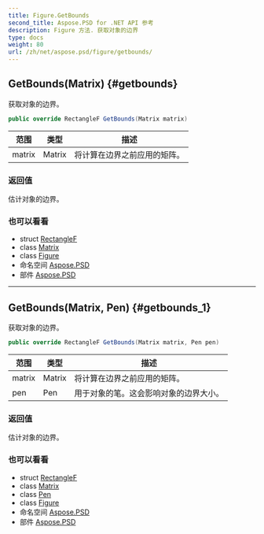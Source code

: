 ```yaml
---
title: Figure.GetBounds
second_title: Aspose.PSD for .NET API 参考
description: Figure 方法. 获取对象的边界
type: docs
weight: 80
url: /zh/net/aspose.psd/figure/getbounds/
---
```

## GetBounds(Matrix) {#getbounds}

获取对象的边界。

```csharp
public override RectangleF GetBounds(Matrix matrix)
```

| 范围 | 类型 | 描述 |
| --- | --- | --- |
| matrix | Matrix | 将计算在边界之前应用的矩阵。 |

### 返回值

估计对象的边界。

### 也可以看看

* struct [RectangleF](../../rectanglef/)
* class [Matrix](../../matrix/)
* class [Figure](../)
* 命名空间 [Aspose.PSD](../../figure/)
* 部件 [Aspose.PSD](../../../)

---

## GetBounds(Matrix, Pen) {#getbounds_1}

获取对象的边界。

```csharp
public override RectangleF GetBounds(Matrix matrix, Pen pen)
```

| 范围 | 类型 | 描述 |
| --- | --- | --- |
| matrix | Matrix | 将计算在边界之前应用的矩阵。 |
| pen | Pen | 用于对象的笔。这会影响对象的边界大小。 |

### 返回值

估计对象的边界。

### 也可以看看

* struct [RectangleF](../../rectanglef/)
* class [Matrix](../../matrix/)
* class [Pen](../../pen/)
* class [Figure](../)
* 命名空间 [Aspose.PSD](../../figure/)
* 部件 [Aspose.PSD](../../../)


